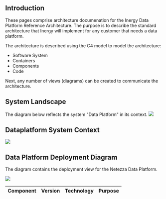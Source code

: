 ## Introduction
These pages comprise architecture documenation for the Inergy Data Platform Reference Architecture. 
The purpose is to describe the standard architecture that Inergy will implement for any customer that needs a data platform. 

The architecture is described using the C4 model to model the architecture:
- Software System 
- Containers
- Components 
- Code 

Next, any number of views (diagrams) can be created to communicate the architecture. 

## System Landscape
The diagram below reflects the system "Data Platform" in its context.
![](embed:dataPlatformLandscape)

## Dataplatform System Context 
![](embed:SystemContext)


## Data Platform Deployment Diagram 
The diagram contains the deployment view for the Netezza Data Platform.

![](embed:LiveDeployment)

|Component|Version|Technology|Purpose|
|--|--|--|--|

    
